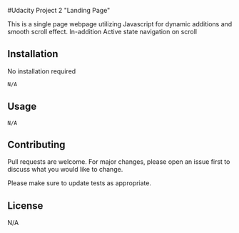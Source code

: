 #Udacity Project 2 "Landing Page"

This is a single page webpage utilizing Javascript for dynamic additions and smooth scroll effect. In-addition Active state navigation on scroll

## Installation

No installation required

```bash
N/A
```

## Usage

```
N/A
```

## Contributing
Pull requests are welcome. For major changes, please open an issue first to discuss what you would like to change.

Please make sure to update tests as appropriate.

## License
N/A